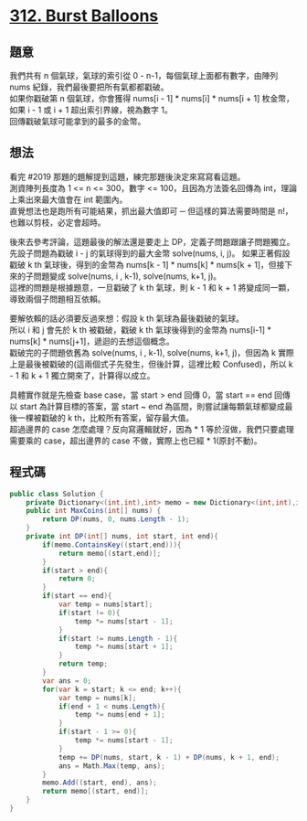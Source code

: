 # [312. Burst Balloons](https://leetcode.com/problems/burst-balloons/)

## 題意

我們共有 n 個氣球，氣球的索引從 0 - n-1，每個氣球上面都有數字，由陣列 nums 紀錄，我們最後要把所有氣都都戳破。  
如果你戳破第 n 個氣球，你會獲得 nums[i - 1] \* nums[i] \* nums[i + 1] 枚金幣，如果 i - 1 或 i + 1 超出索引界線，視為數字 1。  
回傳戳破氣球可能拿到的最多的金幣。

## 想法

看完 #2019 那題的題解提到這題，練完那題後決定來寫寫看這題。  
測資陣列長度為 1 <= n <= 300，數字 <= 100，且因為方法簽名回傳為 int，理論上乘出來最大值會在 int 範圍內。  
直覺想法也是跑所有可能結果，抓出最大值即可 ─ 但這樣的算法需要時間是 n!，也難以剪枝，必定會超時。

後來去參考評論，這題最後的解法還是要走上 DP，定義子問題跟讓子問題獨立。  
先設子問題為戳破 i - j 的氣球得到的最大金幣 solve(nums, i, j)。
如果正著假設戳破 k th 氣球後，得到的金幣為 nums[k - 1] \* nums[k] \* nums[k + 1]，但接下來的子問題變成 solve(nums, i , k-1), solve(nums, k+1, j)。  
這裡的問題是根據題意，一旦戳破了 k th 氣球，則 k - 1 和 k + 1 將變成同一顆，導致兩個子問題相互依賴。

要解依賴的話必須要反過來想：假設 k th 氣球為最後戳破的氣球。  
所以 i 和 j 會先於 k th 被戳破，戳破 k th 氣球後得到的金幣為 nums[i-1] \* nums[k] \* nums[j+1]，遞迴的去想這個概念。  
戳破完的子問題依舊為 solve(nums, i , k-1), solve(nums, k+1, j)，但因為 k 實際上是最後被戳破的(這兩個式子先發生，但後計算，這裡比較 Confused)，所以 k - 1 和 k + 1 獨立開來了，計算得以成立。

具體實作就是先檢查 base case，當 start > end 回傳 0，當 start == end 回傳以 start 為計算目標的答案，當 start ~ end 為區間，則嘗試讓每顆氣球都變成最後一棵被戳破的 k th，比較所有答案，留存最大值。  
超過邊界的 case 怎麼處理？反向寫邏輯就好，因為 \* 1 等於沒做，我們只要處理需要乘的 case，超出邊界的 case 不做，實際上也已經 \* 1(原封不動)。

## 程式碼

```csharp
public class Solution {
    private Dictionary<(int,int),int> memo = new Dictionary<(int,int),int>();
    public int MaxCoins(int[] nums) {
        return DP(nums, 0, nums.Length - 1);
    }
    private int DP(int[] nums, int start, int end){
        if(memo.ContainsKey((start,end))){
            return memo[(start,end)];
        }
        if(start > end){
            return 0;
        }
        if(start == end){
            var temp = nums[start];
            if(start != 0){
                temp *= nums[start - 1];
            }
            if(start != nums.Length - 1){
                temp *= nums[start + 1];
            }
            return temp;
        }
        var ans = 0;
        for(var k = start; k <= end; k++){
            var temp = nums[k];
            if(end + 1 < nums.Length){
                temp *= nums[end + 1];
            }
            if(start - 1 >= 0){
                temp *= nums[start - 1];
            }
            temp += DP(nums, start, k - 1) + DP(nums, k + 1, end);
            ans = Math.Max(temp, ans);
        }
        memo.Add((start, end), ans);
        return memo[(start, end)];
    }
}
```

